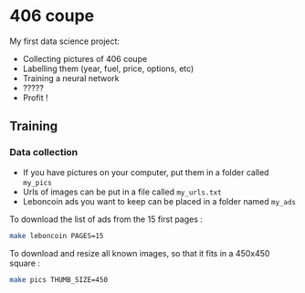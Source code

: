 # 406 coupe

My first data science project:
* Collecting pictures of 406 coupe
* Labelling them (year, fuel, price, options, etc)
* Training a neural network
* ?????
* Profit !

## Training

### Data collection

* If you have pictures on your computer, put them in a folder called `my_pics`
* Urls of images can be put in a file called `my_urls.txt`
* Leboncoin ads you want to keep can be placed in a folder named `my_ads`

To download the list of ads from the 15 first pages :
```bash
make leboncoin PAGES=15
```

To download and resize all known images, so that it fits in a 450x450 square :
```bash
make pics THUMB_SIZE=450
```
